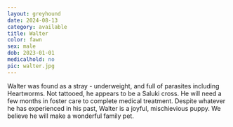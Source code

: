 ```yaml
---
layout: greyhound
date: 2024-08-13
category: available
title: Walter
color: fawn
sex: male
dob: 2023-01-01
medicalhold: no
pic: walter.jpg
---
```

Walter was found as a stray - underweight, and full of parasites including Heartworms. Not tattooed, he appears to be a Saluki cross. He will need a few months in foster care to complete medical treatment. Despite whatever he has experienced in his past, Walter is a joyful, mischievious puppy. We believe he will make a wonderful family pet. 
